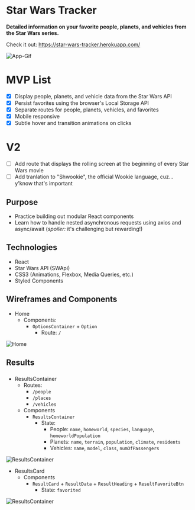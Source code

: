 # Star Wars Tracker
**Detailed information on your favorite people, planets, and vehicles from the Star Wars series.**

Check it out: https://star-wars-tracker.herokuapp.com/


![App-Gif](https://s3.us-east-2.amazonaws.com/fcc-weather-app/star-wars-tracker/ster-werz.gif)

# MVP List

- [X] Display people, planets, and vehicle data from the Star Wars API
- [X] Persist favorites using the browser's Local Storage API
- [X] Separate routes for people, planets, vehicles, and favorites
- [X] Mobile responsive
- [X] Subtle hover and transition animations on clicks 

# V2

- [ ] Add route that displays the rolling screen at the beginning of every Star Wars movie
- [ ] Add tranlation to "Shwookie", the official Wookie language, cuz... y'know that's important

## Purpose

* Practice building out modular React components 
* Learn how to handle nested asynchronous requests using axios and async/await (*spoiler:* it's challenging but rewarding!)

## Technologies

* React 
* Star Wars API (SWApi)
* CSS3 (Animations, Flexbox, Media Queries, etc.)
* Styled Components

## Wireframes and Components
- Home
  - Components:
    - `OptionsContainer` + `Option`
      - Route: `/`

![Home](https://s3.us-east-2.amazonaws.com/fcc-weather-app/star-wars-tracker/Capture2222.JPG)

## Results
###
- ResultsContainer
  - Routes:
    - `/people`
    - `/places`
    - `/vehicles`
  - Components
    - `ResultsContainer`      
      - State:
        - People: `name`, `homeworld`, `species`, `language`, `homeworldPopulation`
        - Planets: `name`, `terrain`, `population`, `climate`, `residents`
        - Vehicles: `name`, `model`, `class`, `numOfPassengers`

![ResultsContainer](https://s3.us-east-2.amazonaws.com/fcc-weather-app/star-wars-tracker/Capture2.JPG)

- ResultsCard
  - Components
    - `ResultCard` + `ResultData` + `ResultHeading` + `ResultFavoriteBtn`      
      - State: `favorited`

![ResultsContainer](https://s3.us-east-2.amazonaws.com/fcc-weather-app/star-wars-tracker/helloJPG.JPG)
